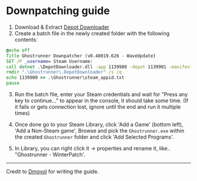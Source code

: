 # Downpatching guide

1) Download & Extract [Depot Downloader](https://github.com/SteamRE/DepotDownloader/releases/tag/DepotDownloader_2.4.4)
2) Create a batch file in the newly created folder with the following contents:
```bat
@echo off
Title Ghostrunner Downpatcher (v0.40019.626 - WaveUpdate)
SET /P _username= Steam Username: 
call dotnet .\DepotDownloader.dll -app 1139900 -depot 1139901 -manifest 1246752516781224602 -username "%_username%" -remember-password -dir ".\Ghostrunner" -max-servers 30 -max-downloads 10
rmdir ".\Ghostrunner\.DepotDownloader" /s /q
echo 1139900 >> .\Ghostrunner\steam_appid.txt
pause
```
3) Run the batch file, enter your Steam credentials and wait for "Press any key to continue..." to appear in the console, it should take some time.
(If it fails or gets connection lost, ignore until the end and run it multiple times)

4) Once done go to your Steam Library, click 'Add a Game' (bottom left), 'Add a Non-Steam game', Browse and pick the `Ghostrunner.exe` within the created `Ghostrunner` folder and click 'Add Selected Programs'.

5) In Library, you can right click it -> properties and rename it, like.. "Ghostrunner - WinterPatch'.

---
Credit to [Dmgvol](https://github.com/Dmgvol) for writing the guide.